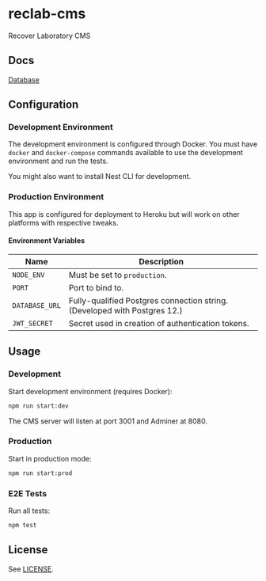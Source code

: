 # reclab-cms

Recover Laboratory CMS

## Docs

[Database](./docs/Database.md)

## Configuration

### Development Environment

The development environment is configured through Docker. You must have `docker` and `docker-compose` commands available to use the development environment and run the tests.

You might also want to install Nest CLI for development.

### Production Environment

This app is configured for deployment to Heroku but will work on other platforms with respective tweaks.

#### Environment Variables

Name | Description
-|-
`NODE_ENV` | Must be set to `production`.
`PORT` | Port to bind to.
`DATABASE_URL` | Fully-qualified Postgres connection string. (Developed with Postgres 12.)
`JWT_SECRET` | Secret used in creation of authentication tokens.

## Usage

### Development

Start development environment (requires Docker):

```bash
npm run start:dev
```

The CMS server will listen at port 3001 and Adminer at 8080.

### Production

Start in production mode:

```bash
npm run start:prod
```

### E2E Tests

Run all tests:

```bash
npm test
```

## License

See [LICENSE](./LICENSE).
